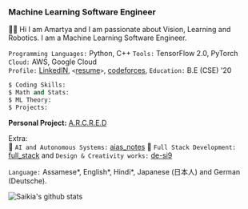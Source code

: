 ### Machine Learning Software Engineer
👋🏻 Hi I am Amartya and I am passionate about Vision, Learning and Robotics. I am a Machine Learning Software Engineer.

`Programming Languages:` Python, C++ 
`Tools:` TensorFlow 2.0, PyTorch 
`Cloud:` AWS, Google Cloud <br />
`Profile:` <a href="https://www.linkedin.com/in/amartyasaikia/">LinkedIN</a>, `<`<a href="https://drive.google.com/file/d/1HKraa0FgyOy4J6GMGtG9GozYR8WlmMoL/view?usp=sharing">resume</a>`>`, <a href="#">codeforces</a>, `Education:` B.E (CSE) '20<br />

```python
$ Coding Skills:
$ Math and Stats:
$ ML Theory:
$ Projects:

```

<b>Personal Project:</b> <a href="http://www.arcred.space/"> A.R.C.R.E.D </a>

Extra:<br />
🌌 `AI and Autonomous Systems:` <a href='https://github.com/s-ai-kia/aias_notes'>aias_notes</a>
🌌 `Full Stack Development:` <a href="https://github.com/s-ai-kia/full_stack">full_stack</a> and `Design & Creativity works:` <a href="https://github.com/s-ai-kia/de-si9">de-si9</a><br />

`Language:` Assamese*, English*, Hindi*, Japanese (日本人) and German (Deutsche).

![Saikia's github stats](https://github-readme-stats.vercel.app/api?username=s-ai-kia&show_icons=true&theme=dark)
